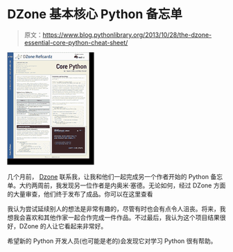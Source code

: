 # DZone 基本核心 Python 备忘单

> 原文：<https://www.blog.pythonlibrary.org/2013/10/28/the-dzone-essential-core-python-cheat-sheet/>

[![core_python_cover](img/9d8eb4ccc561b9b2605880126b1d0381.png)](http://refcardz.dzone.com/refcardz/core-python)

几个月前， [Dzone](http://www.dzone.com/links/index.html) 联系我，让我和他们一起完成另一个作者开始的 Python 备忘单。大约两周前，我发现另一位作者是内奥米·塞德。无论如何，经过 DZone 方面的大量审查，他们终于发布了成品。你可以在这里查看

我认为尝试延续别人的想法是非常有趣的，尽管有时也会有点令人沮丧。将来，我想我会喜欢和其他作家一起合作完成一件作品。不过最后，我认为这个项目结果很好，DZone 的人让它看起来非常好。

希望新的 Python 开发人员(也可能是老的)会发现它对学习 Python 很有帮助。